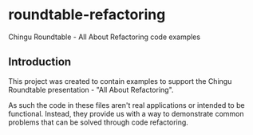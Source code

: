 # roundtable-refactoring
Chingu Roundtable - All About Refactoring code examples

## Introduction

This project was created to contain examples to support the Chingu Roundtable
presentation - "All About Refactoring".

As such the code in these files aren't real applications or intended to be
functional. Instead, they provide us with a way to demonstrate common problems
that can be solved through code refactoring.
